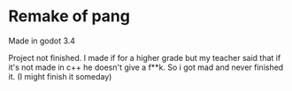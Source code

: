 # Remake of pang
Made in godot 3.4
 
Project not finished.
I made if for a higher grade but my teacher said that if it's not made in c++ he doesn't give a f**k.
So i got mad and never finished it. (I might finish it someday)
